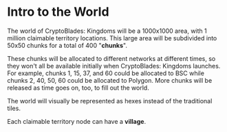 # Intro to the World

The world of CryptoBlades: Kingdoms will be a 1000x1000 area, with 1 million claimable territory locations. This large area will be subdivided into 50x50 chunks for a total of 400 "**chunks**". 

These chunks will be allocated to different networks at different times, so they won't all be available initially when CryptoBlades: Kingdoms launches. For example, chunks 1, 15, 37, and 60 could be allocated to BSC while chunks 2, 40, 50, 60 could be allocated to Polygon. More chunks will be released as time goes on, too, to fill out the world.

The world will visually be represented as hexes instead of the traditional tiles.

Each claimable territory node can have a **village**. 

